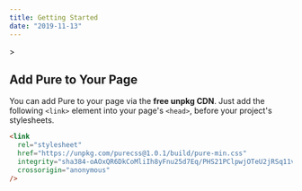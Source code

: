 ```yaml
---
title: Getting Started
date: "2019-11-13"
---
```


<page-header header="Get Started" subheader="Start your next web project with Pure." />>

## Add Pure to Your Page[](https://purecss.io/start/#add-pure-to-your-page "Heading anchor")

You can add Pure to your page via the **free unpkg CDN**. Just add the following `<link>` element into your page's `<head>`, before your project's stylesheets.

```html
<link
  rel="stylesheet"
  href="https://unpkg.com/purecss@1.0.1/build/pure-min.css"
  integrity="sha384-oAOxQR6DkCoMliIh8yFnu25d7Eq/PHS21PClpwjOTeU2jRSq11vu66rf90/cZr47"
  crossorigin="anonymous"
/>
```
